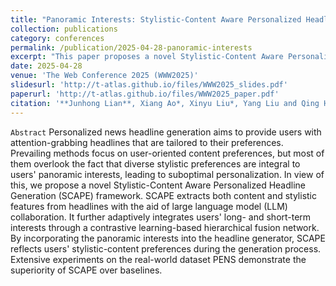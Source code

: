 ```yaml
---
title: "Panoramic Interests: Stylistic-Content Aware Personalized Headline Generation"
collection: publications
category: conferences
permalink: /publication/2025-04-28-panoramic-interests
excerpt: "This paper proposes a novel Stylistic-Content Aware Personalized Headline Generation (SCAPE) framework that reflects users\' stylistic-content preferences during the generation process by incorporating panoramic interests into the headline generator."
date: 2025-04-28
venue: 'The Web Conference 2025 (WWW2025)'
slidesurl: 'http://t-atlas.github.io/files/WWW2025_slides.pdf'
paperurl: 'http://t-atlas.github.io/files/WWW2025_paper.pdf'
citation: '**Junhong Lian**, Xiang Ao*, Xinyu Liu*, Yang Liu and Qing He. (2025). &quot;Panoramic Interests: Stylistic-Content Aware Personalized Headline Generation.&quot; <i>To appear in the Web Conference 2025 (WWW2025, short paper).</i>.'
---
```


`Abstract` Personalized news headline generation aims to provide users with attention-grabbing headlines that are tailored to their preferences. Prevailing methods focus on user-oriented content preferences, but most of them overlook the fact that diverse stylistic preferences are integral to users' panoramic interests, leading to suboptimal personalization. In view of this, we propose a novel Stylistic-Content Aware Personalized Headline Generation (SCAPE) framework. SCAPE extracts both content and stylistic features from headlines with the aid of large language model (LLM) collaboration. It further adaptively integrates users' long- and short-term interests through a contrastive learning-based hierarchical fusion network. By incorporating the panoramic interests into the headline generator, SCAPE reflects users' stylistic-content preferences during the generation process. Extensive experiments on the real-world dataset PENS demonstrate the superiority of SCAPE over baselines.